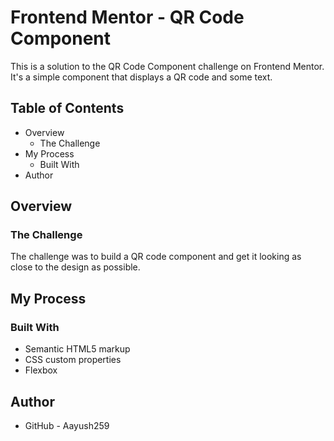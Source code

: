 # Frontend Mentor - QR Code Component

This is a solution to the QR Code Component challenge on Frontend Mentor. It's a simple component that displays a QR code and some text.

## Table of Contents

- Overview
  - The Challenge
- My Process
  - Built With
- Author

## Overview

### The Challenge

The challenge was to build a QR code component and get it looking as close to the design as possible.

## My Process

### Built With

- Semantic HTML5 markup
- CSS custom properties
- Flexbox

## Author

- GitHub - Aayush259